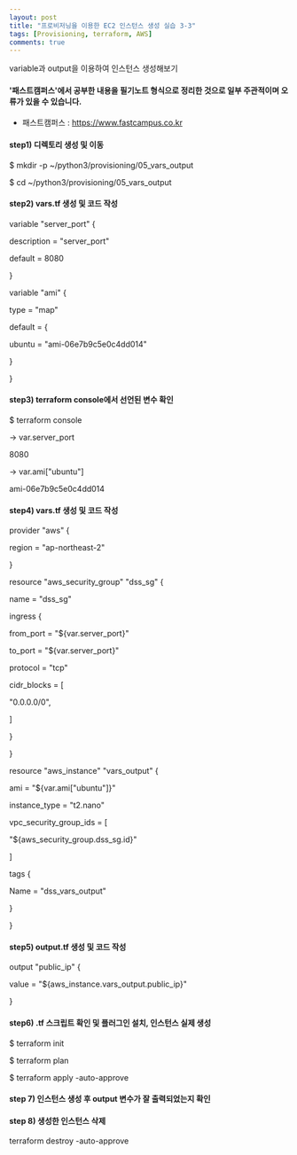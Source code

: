 ```yaml
---
layout: post
title: "프로비저닝을 이용한 EC2 인스턴스 생성 실습 3-3"
tags: [Provisioning, terraform, AWS]
comments: true
---
```


variable과 output을 이용하여 인스턴스 생성해보기

#### '패스트캠퍼스'에서 공부한 내용을 필기노트 형식으로 정리한 것으로 일부 주관적이며 오류가 있을 수 있습니다.

- 패스트캠퍼스 : https://www.fastcampus.co.kr

#### step1) 디렉토리 생성 및 이동

$ mkdir -p ~/python3/provisioning/05_vars_output

$ cd ~/python3/provisioning/05_vars_output

#### step2) vars.tf 생성 및 코드 작성

variable "server_port" {

description = "server_port"

default = 8080

}

variable "ami" {

type = "map"

default = {

ubuntu = "ami-06e7b9c5e0c4dd014"

}

}

#### step3) terraform console에서 선언된 변수 확인

$ terraform console

-> var.server_port

8080

-> var.ami["ubuntu"]

ami-06e7b9c5e0c4dd014

#### step4) vars.tf 생성 및 코드 작성

provider "aws" {

region = "ap-northeast-2"

}

resource "aws_security_group" "dss_sg" {

name = "dss_sg"

ingress {

from_port = "${var.server_port}"

to_port = "${var.server_port}"

protocol = "tcp"

cidr_blocks = [

"0.0.0.0/0",

]

}

}

resource "aws_instance" "vars_output" {

ami = "${var.ami["ubuntu"]}"

instance_type = "t2.nano"

vpc_security_group_ids = [

"${aws_security_group.dss_sg.id}"

]

tags {

Name = "dss_vars_output"

}

}

#### step5) output.tf 생성 및 코드 작성

output "public_ip" {

value = "${aws_instance.vars_output.public_ip}"

}

#### step6) .tf 스크립트 확인 및 플러그인 설치, 인스턴스 실제 생성

$ terraform init

$ terraform plan

$ terraform apply -auto-approve

#### step 7) 인스턴스 생성 후 output 변수가 잘 출력되었는지 확인

#### step 8) 생성한 인스턴스 삭제

terraform destroy -auto-approve

